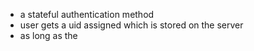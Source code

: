 - a stateful authentication method
- user gets a uid assigned which is stored on the server
- as long as the